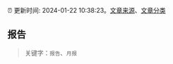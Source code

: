 :alarm_clock: 更新时间: 2024-01-22 10:38:23。[文章来源](/README.md)、[文章分类](/TAGS.md)

## 报告


> 关键字：`报告`、`月报`



